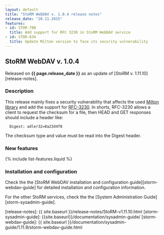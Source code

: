 ```yaml
---
layout: default
title: "StoRM WebDAV v. 1.0.4 release notes"
release_date: "20.11.2015"
features:
- id: STOR-700
  title: Add support for RFC 3230 in StoRM WebDAV service
- id: STOR-834
  title: Update Milton version to face its security vulnerability
---
```


## StoRM WebDAV v. 1.0.4

Released on **{{ page.release_date }}** as an update of [StoRM v. 1.11.10][release-notes].

### Description

This release mainly fixes a security vulnerability that affects the used [Milton library][Milton-site] and add the support for [RFC-3230][RFC-3230]. In shorts, RFC-3230 allows a client to request the checksum for a file, then HEAD and GET responses should include a header like:

```{html}
  Digest: adler32=8a23d4f8
```

The checksum type and value must be read into the Digest header.

### New features

{% include list-features.liquid %}

### Installation and configuration

Check the the [StoRM WebDAV installation and configuration guide][storm-webdav-guide] for detailed installation and configuration information.

For the other StoRM services, check the the [System Administration Guide][storm-sysadmin-guide].

[Milton-site]: http://milton.io
[RFC-3230]: https://tools.ietf.org/html/rfc3230
[release-notes]: {{ site.baseurl }}/release-notes/StoRM-v1.11.10.html
[storm-sysadmin-guide]: {{site.baseurl}}/documentation/sysadmin-guide/
[storm-webdav-guide]: {{ site.baseurl }}/documentation/sysadmin-guide/1.11.9/storm-webdav-guide.html
